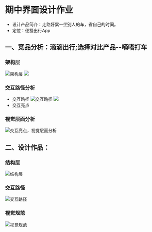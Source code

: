 # 期中界面设计作业
- 设计产品简介：走路好累--坐别人的车，省自己的时间。
- 定位：便捷出行App

## 一、竞品分析：滴滴出行;选择对比产品--嘀嗒打车
### 架构层
 ![架构层](https://gitee.com/XiongXiongHandsome/UI_design/raw/master/%E6%9C%9F%E4%B8%AD%E7%AB%9E%E5%93%81%E5%88%86%E6%9E%90/%E5%9B%BE%E7%89%87%E6%96%87%E4%BB%B6/%E6%BB%B4%E6%BB%B4%E5%87%BA%E8%A1%8C.jpg)
![](https://gitee.com/XiongXiongHandsome/UI_design/raw/master/%E6%9C%9F%E4%B8%AD%E7%AB%9E%E5%93%81%E5%88%86%E6%9E%90/%E5%9B%BE%E7%89%87%E6%96%87%E4%BB%B6/%E5%98%80%E5%97%92%E6%89%93%E8%BD%A6.jpg)
### 交互路径分析
- 交互路径
![交互路径](https://gitee.com/XiongXiongHandsome/UI_design/raw/master/%E6%9C%9F%E4%B8%AD%E7%AB%9E%E5%93%81%E5%88%86%E6%9E%90/%E5%9B%BE%E7%89%87%E6%96%87%E4%BB%B6/%E4%BA%A4%E4%BA%92%E4%BA%AE%E7%82%B9%E6%8F%90%E5%8F%96.png)
![](https://gitee.com/XiongXiongHandsome/UI_design/raw/master/%E6%9C%9F%E4%B8%AD%E7%AB%9E%E5%93%81%E5%88%86%E6%9E%90/%E5%9B%BE%E7%89%87%E6%96%87%E4%BB%B6/%E4%BA%A4%E4%BA%92%E4%BA%AE%E7%82%B9%E6%8F%90%E5%8F%962.png)
- 交互亮点

### 视觉层面分析
![交互亮点，视觉层面分析](https://gitee.com/XiongXiongHandsome/UI_design/raw/master/%E6%9C%9F%E4%B8%AD%E7%AB%9E%E5%93%81%E5%88%86%E6%9E%90/%E5%9B%BE%E7%89%87%E6%96%87%E4%BB%B6/%E8%A7%86%E8%A7%89%E5%B1%82%E9%9D%A2.png)


## 二、设计作品：
### 结构层
![结构层](https://gitee.com/tangyuqing/interface-design/raw/master/%E6%9C%9F%E4%B8%AD-%E7%95%8C%E9%9D%A2%E8%AE%BE%E8%AE%A1/%E7%95%8C%E9%9D%A2%E5%88%86%E6%9E%90%E5%8F%8A%E8%AE%BE%E8%AE%A1/%E4%BA%A7%E5%93%81%E7%BB%93%E6%9E%84%E5%B1%82.png)
### 交互路径
![交互路径](https://gitee.com/tangyuqing/interface-design/raw/master/%E6%9C%9F%E4%B8%AD-%E7%95%8C%E9%9D%A2%E8%AE%BE%E8%AE%A1/%E7%95%8C%E9%9D%A2%E5%88%86%E6%9E%90%E5%8F%8A%E8%AE%BE%E8%AE%A1/%E4%BA%A7%E5%93%81%E4%BA%A4%E4%BA%92.png)
### 视觉规范
![视觉规范](https://gitee.com/tangyuqing/interface-design/raw/master/%E6%9C%9F%E4%B8%AD-%E7%95%8C%E9%9D%A2%E8%AE%BE%E8%AE%A1/%E7%95%8C%E9%9D%A2%E5%88%86%E6%9E%90%E5%8F%8A%E8%AE%BE%E8%AE%A1/%E4%BA%A7%E5%93%81%E8%A7%84%E8%8C%83.png)



